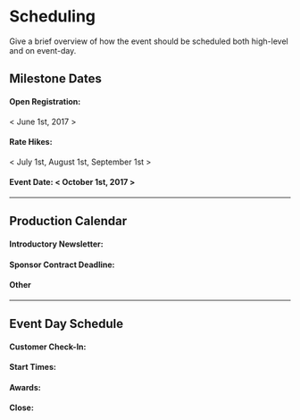 # Scheduling

Give a brief overview of how the event should be scheduled both high-level and on event-day.

## Milestone Dates

#### Open Registration:
< June 1st, 2017 >

#### Rate Hikes:
< July 1st, August 1st, September 1st >

#### Event Date: < October 1st, 2017 >

---

## Production Calendar

#### Introductory Newsletter:
#### Sponsor Contract Deadline:
#### Other

---

## Event Day Schedule
#### Customer Check-In:
#### Start Times:
#### Awards:
#### Close:



